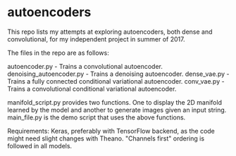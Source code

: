 # autoencoders

This repo lists my attempts at exploring autoencoders, both dense and convolutional, for my independent project in summer of 2017.

The files in the repo are as follows:

autoencoder.py - Trains a convolutional autoencoder.
denoising_autoencoder.py - Trains a denoising autoencoder.
dense_vae.py - Trains a fully connected conditional variational autoencoder.
conv_vae.py - Trains a convolutional conditional variational autoencoder.

manifold_script.py provides two functions. One to display the 2D manifold learned by the model and another to generate images given an input string. 
main_file.py is the demo script that uses the above functions.

Requirements: Keras, preferably with TensorFlow backend, as the code might need slight changes with Theano.
"Channels first" ordering is followed in all models.
